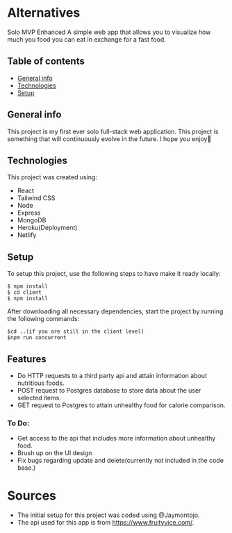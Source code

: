 # Alternatives
Solo MVP Enhanced
A simple web app that allows you to visualize how much you food you can eat in exchange for a fast food.

## Table of contents
* [General info](#general-info)
* [Technologies](#technologies)
* [Setup](#setup)

## General info
This project is my first ever solo full-stack web application.
This project is something that will continuously evolve in the future. 
I hope you enjoy🍋

## Technologies
This project was created using:
* React
* Tailwind CSS
* Node
* Express
* MongoDB
* Heroku(Deployment)
* Netlify

## Setup
To setup this project, use the following steps to have make it ready locally:
```
$ npm install
$ cd client
$ npm install
```

After downloading all necessary dependencies, start the project by running the following commands:
```
$cd ..(if you are still in the client level)
$npm run concurrent
```

## Features
* Do HTTP requests to a third party api and attain information about nutritious foods.
* POST request to Postgres database to store data about the user selected items.
* GET request to Postgres to attain unhealthy food for calorie comparison.

### To Do:
* Get access to the api that includes more information about unhealthy food.
* Brush up on the UI design
* Fix bugs regarding update and delete(currently not included in the code base.)

# Sources
* The initial setup for this project was coded using @Jaymontojo.
* The api used for this app is from https://www.fruityvice.com/.


